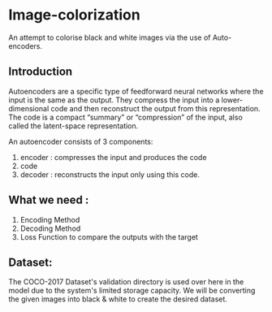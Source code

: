# Image-colorization
An attempt to colorise black and white images via the use of Auto-encoders.

## Introduction

Autoencoders are a specific type of feedforward neural networks where the input is the same as the output. They compress the input into a lower-dimensional code and then reconstruct the output from this representation. The code is a compact “summary” or “compression” of the input, also called the latent-space representation.

An autoencoder consists of 3 components:

1. encoder : compresses the input and produces the code
2. code
3. decoder : reconstructs the input only using this code.

## What we need :

1. Encoding Method
2. Decoding Method
3. Loss Function to compare the outputs with the target

## Dataset: 

The COCO-2017 Dataset's validation directory is used over here in the model due to the system's limited storage capacity. We will be converting the given images into black & white to create the desired dataset. 


